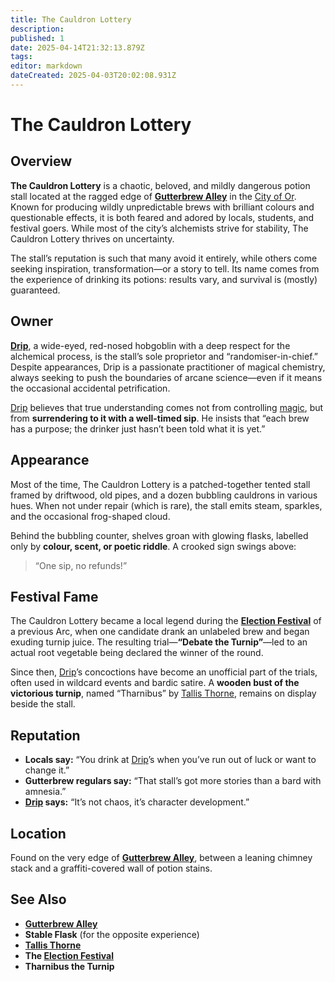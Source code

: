 ```yaml
---
title: The Cauldron Lottery
description: 
published: 1
date: 2025-04-14T21:32:13.879Z
tags: 
editor: markdown
dateCreated: 2025-04-03T20:02:08.931Z
---
```


# The Cauldron Lottery

## Overview
**The Cauldron Lottery** is a chaotic, beloved, and mildly dangerous potion stall located at the ragged edge of **[Gutterbrew Alley](/geography/settlement/city/city-of-or/district/gutterbrew-alley.md)** in the [City of Or](/geography/settlement/city/city-of-or.md). Known for producing wildly unpredictable brews with brilliant colours and questionable effects, it is both feared and adored by locals, students, and festival goers. While most of the city’s alchemists strive for stability, The Cauldron Lottery thrives on uncertainty.

The stall’s reputation is such that many avoid it entirely, while others come seeking inspiration, transformation—or a story to tell. Its name comes from the experience of drinking its potions: results vary, and survival is (mostly) guaranteed.

## Owner

**[Drip](/geography/settlement/city/city-of-or/shop/the-cauldron-lottery/drip.md)**, a wide-eyed, red-nosed hobgoblin with a deep respect for the alchemical process, is the stall’s sole proprietor and “randomiser-in-chief.” Despite appearances, Drip is a passionate practitioner of magical chemistry, always seeking to push the boundaries of arcane science—even if it means the occasional accidental petrification.

[Drip](/geography/settlement/city/city-of-or/shop/the-cauldron-lottery/drip.md) believes that true understanding comes not from controlling [magic](/structure/mechanic/magic.md), but from **surrendering to it with a well-timed sip**. He insists that “each brew has a purpose; the drinker just hasn’t been told what it is yet.”

## Appearance

Most of the time, The Cauldron Lottery is a patched-together tented stall framed by driftwood, old pipes, and a dozen bubbling cauldrons in various hues. When not under repair (which is rare), the stall emits steam, sparkles, and the occasional frog-shaped cloud.

Behind the bubbling counter, shelves groan with glowing flasks, labelled only by **colour, scent, or poetic riddle**. A crooked sign swings above:  
> “One sip, no refunds!”

## Festival Fame

The Cauldron Lottery became a local legend during the **[Election Festival](/geography/settlement/city/city-of-or/election-festival.md)** of a previous Arc, when one candidate drank an unlabeled brew and began exuding turnip juice. The resulting trial—**“Debate the Turnip”**—led to an actual root vegetable being declared the winner of the round.

Since then, [Drip](/geography/settlement/city/city-of-or/shop/the-cauldron-lottery/drip.md)’s concoctions have become an unofficial part of the trials, often used in wildcard events and bardic satire. A **wooden bust of the victorious turnip**, named “Tharnibus” by [Tallis Thorne](/geography/settlement/city/city-of-or/local/tallis-thorne.md), remains on display beside the stall.

## Reputation

- **Locals say:** “You drink at [Drip](/geography/settlement/city/city-of-or/shop/the-cauldron-lottery/drip.md)’s when you’ve run out of luck or want to change it.”
- **Gutterbrew regulars say:** “That stall’s got more stories than a bard with amnesia.”
- **[Drip](/geography/settlement/city/city-of-or/shop/the-cauldron-lottery/drip.md) says:** “It’s not chaos, it’s character development.”

## Location
Found on the very edge of **[Gutterbrew Alley](/geography/settlement/city/city-of-or/district/gutterbrew-alley.md)**, between a leaning chimney stack and a graffiti-covered wall of potion stains.

## See Also
- **[Gutterbrew Alley](/geography/settlement/city/city-of-or/district/gutterbrew-alley.md)**
- **Stable Flask** (for the opposite experience)
- **[Tallis Thorne](/geography/settlement/city/city-of-or/local/tallis-thorne.md)**
- **The [Election Festival](/geography/settlement/city/city-of-or/election-festival.md)**
- **Tharnibus the Turnip**

